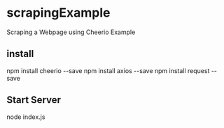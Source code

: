 # scrapingExample
Scraping a Webpage using Cheerio Example

install
-------
npm install cheerio --save
npm install axios --save
npm install request --save

Start Server
---
node index.js
